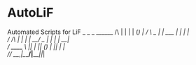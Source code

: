 # AutoLiF
Automated Scripts for LiF
               _        _      _ ______ 
     /\        | |      | |    (_)  ____|
    /  \  _   _| |_ ___ | |     _| |__   
   / /\ \| | | | __/ _ \| |    | |  __|  
  / ____ \ |_| | || (_) | |____| | |     
 /_/    \_\__,_|\__\___/|______|_|_|     
                                         
                                         
